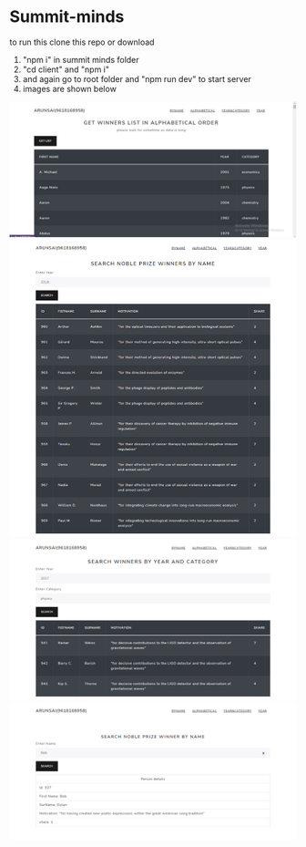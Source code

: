 # Summit-minds

to run this clone this repo or download
1. "npm i" in summit minds folder
2. "cd client" and "npm i"
4. and again go to root folder and "npm run dev" to start server
5. images are shown below 

![Screenshot](alpahabetical.jpg)
![Screenshot](byYear.jpg)
![Screenshot](year&category.jpg)
![Screenshot](byname.jpg)
